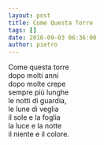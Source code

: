 ```yaml
---
layout: post
title: Come Questa Torre
tags: []
date: 2016-09-03 06:36:00
author: pietro
---
```

Come questa torre<br/>dopo molti anni<br/>dopo molte crepe<br/>sempre più lunghe<br/>le notti di guardia,<br/>le lune di veglia<br/>il sole e la foglia<br/>la luce e la notte<br/>il niente e il colore.
